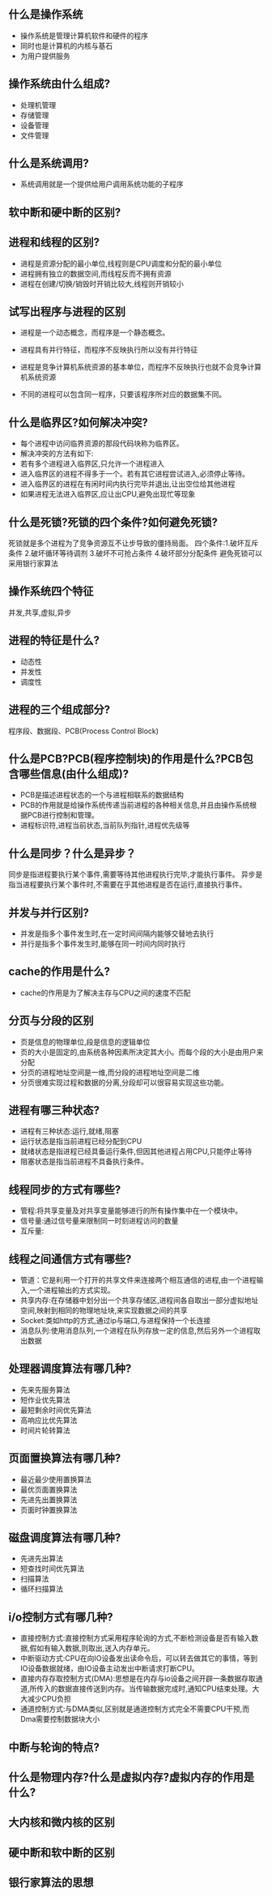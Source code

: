 ## 什么是操作系统
- 操作系统是管理计算机软件和硬件的程序
- 同时也是计算机的内核与基石
- 为用户提供服务

## 操作系统由什么组成?
* 处理机管理
* 存储管理
* 设备管理
* 文件管理

## 什么是系统调用?
- 系统调用就是一个提供给用户调用系统功能的子程序

## 软中断和硬中断的区别?

## 进程和线程的区别?
* 进程是资源分配的最小单位,线程则是CPU调度和分配的最小单位
* 进程拥有独立的数据空间,而线程反而不拥有资源
* 进程在创建/切换/销毁时开销比较大,线程则开销较小

## 试写出程序与进程的区别

* 进程是一个动态概念，而程序是一个静态概念。

* 进程具有并行特征，而程序不反映执行所以没有并行特征

* 进程是竞争计算机系统资源的基本单位，而程序不反映执行也就不会竞争计算机系统资源

* 不同的进程可以包含同一程序，只要该程序所对应的数据集不同。 

## 什么是临界区?如何解决冲突?
* 每个进程中访问临界资源的那段代码块称为临界区。
* 解决冲突的方法有如下:
* 若有多个进程进入临界区,只允许一个进程进入
* 进入临界区的进程不得多于一个。若有其它进程尝试进入,必须停止等待。
* 进入临界区的进程在有闲时间内执行完毕并退出,让出空位给其他进程
* 如果进程无法进入临界区,应让出CPU,避免出现忙等现象

## 什么是死锁?死锁的四个条件?如何避免死锁?
死锁就是多个进程为了竞争资源互不让步导致的僵持局面。
四个条件:1.破坏互斥条件 2.破坏循环等待调剂 3.破坏不可抢占条件 4.破坏部分分配条件
避免死锁可以采用银行家算法

## 操作系统四个特征
并发,共享,虚拟,异步

## 进程的特征是什么?
* 动态性
* 并发性
* 调度性

## 进程的三个组成部分?
程序段、数据段、PCB(Process Control Block)

## 什么是PCB?PCB(程序控制块)的作用是什么?PCB包含哪些信息(由什么组成)?
* PCB是描述进程状态的一个与进程相联系的数据结构
* PCB的作用就是给操作系统传递当前进程的各种相关信息,并且由操作系统根据PCB进行控制和管理。
* 进程标识符,进程当前状态,当前队列指针,进程优先级等

## 什么是同步？什么是异步？
同步是指进程要执行某个事件,需要等待其他进程执行完毕,才能执行事件。
异步是指当进程要执行某个事件时,不需要在乎其他进程是否在运行,直接执行事件。

## 并发与并行区别?
* 并发是指多个事件发生时,在一定时间间隔内能够交替地去执行
* 并行是指多个事件发生时,能够在同一时间内同时执行

## cache的作用是什么?
* cache的作用是为了解决主存与CPU之间的速度不匹配

## 分页与分段的区别
* 页是信息的物理单位,段是信息的逻辑单位
* 页的大小是固定的,由系统各种因素所决定其大小。而每个段的大小是由用户来分配
* 分页的进程地址空间是一维,而分段的进程地址空间是二维
* 分页很难实现过程和数据的分离,分段却可以很容易实现这些功能。

## 进程有哪三种状态?
* 进程有三种状态:运行,就绪,阻塞
* 运行状态是指当前进程已经分配到CPU
* 就绪状态是指进程已经具备运行条件,但因其他进程占用CPU,只能停止等待
* 阻塞状态是指当前进程不具备执行条件。

## 线程同步的方式有哪些?
* 管程:将共享变量及对共享变量能够进行的所有操作集中在一个模块中。
* 信号量:通过信号量来限制同一时刻进程访问的数量
* 互斥量:

## 线程之间通信方式有哪些?
* 管道：它是利用一个打开的共享文件来连接两个相互通信的进程,由一个进程输入,一个进程输出的方式实现。
* 共享内存:在存储器中划分出一个共享存储区,进程间各自取出一部分虚拟地址空间,映射到相同的物理地址块,来实现数据之间的共享
* Socket:类如http的方式,通过ip与端口,与进程保持一个长连接
* 消息队列:使用消息队列,一个进程在队列存放一定的信息,然后另外一个进程取出数据

## 处理器调度算法有哪几种?
* 先来先服务算法
* 短作业优先算法
* 最短剩余时间优先算法
* 高响应比优先算法
* 时间片轮转算法

## 页面置换算法有哪几种?
* 最近最少使用置换算法
* 最优页面置换算法
* 先进先出置换算法
* 页面时钟置换算法

## 磁盘调度算法有哪几种?
* 先进先出算法
* 短查找时间优先算法
* 扫描算法
* 循环扫描算法

## i/o控制方式有哪几种?
- 直接控制方式:直接控制方式采用程序轮询的方式,不断检测设备是否有输入数据,假如有输入数据,则取出,送入内存单元。
- 中断驱动方式:CPU在向IO设备发出读命令后，可以转去做其它的事情，等到IO设备数据就绪，由IO设备主动发出中断请求打断CPU。
- 直接内存存取控制方式(DMA):思想是在内存与io设备之间开辟一条数据存取通道,所传入的数据直接传送到内存。当传输数据完成时,通知CPU结束处理。大大减少CPU负担
- 通道控制方式:与DMA类似,区别就是通道控制方式完全不需要CPU干预,而Dma需要控制数据块大小


## 中断与轮询的特点?

## 什么是物理内存?什么是虚拟内存?虚拟内存的作用是什么?

## 大内核和微内核的区别

## 硬中断和软中断的区别

## 银行家算法的思想

